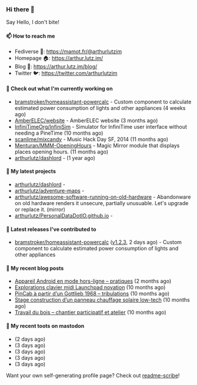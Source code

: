 ### Hi there 👋

Say Hello, I don't bite!

#### 📫 How to reach me

- Fediverse 🐘: https://mamot.fr/@arthurlutzim
- Homepage 🏠: https://arthur.lutz.im/
- Blog 📰: https://arthur.lutz.im/blog/
- Twitter 🐦: https://twitter.com/arthurlutzim

#### 👷 Check out what I'm currently working on

- [bramstroker/homeassistant-powercalc](https://github.com/bramstroker/homeassistant-powercalc) - Custom component to calculate estimated power consumption of lights and other appliances (4 weeks ago)
- [AmberELEC/website](https://github.com/AmberELEC/website) - AmberELEC website (3 months ago)
- [InfiniTimeOrg/InfiniSim](https://github.com/InfiniTimeOrg/InfiniSim) - Simulator for InfiniTime user interface without needing a PineTime (10 months ago)
- [scanlime/mixcandy](https://github.com/scanlime/mixcandy) - Music Hack Day SF, 2014 (11 months ago)
- [Menturan/MMM-OpeningHours](https://github.com/Menturan/MMM-OpeningHours) - Magic Mirror module that displays places opening hours. (11 months ago)
- [arthurlutz/dashlord](https://github.com/arthurlutz/dashlord) -  (1 year ago)

#### 🌱 My latest projects

- [arthurlutz/dashlord](https://github.com/arthurlutz/dashlord) - 
- [arthurlutz/adventure-maps](https://github.com/arthurlutz/adventure-maps) - 
- [arthurlutz/awesome-software-running-on-old-hardware](https://github.com/arthurlutz/awesome-software-running-on-old-hardware) - Abandonware on old hardware renders it unsecure, partially unusuable. Let&#39;s upgrade or replace it. (mirror)
- [arthurlutz/PersonalDataDotIO.github.io](https://github.com/arthurlutz/PersonalDataDotIO.github.io) - 

#### 🔭 Latest releases I've contributed to

- [bramstroker/homeassistant-powercalc](https://github.com/bramstroker/homeassistant-powercalc) ([v1.2.3](https://github.com/bramstroker/homeassistant-powercalc/releases/tag/v1.2.3), 2 days ago) - Custom component to calculate estimated power consumption of lights and other appliances

#### 📜 My recent blog posts

- [Appareil Android en mode hors-ligne – pratiques](https://arthur.lutz.im/blog/2022/10/17/appareil-android-en-mode-hors-ligne-pratiques/) (2 months ago)
- [Explorations clavier midi Launchpad novation](https://arthur.lutz.im/blog/2022/02/28/explorations-clavier-midi-launchpad-novation/) (10 months ago)
- [PinCab à partir d’un Gottlieb 1968 – tribulations](https://arthur.lutz.im/blog/2022/02/27/pincab-a-partir-dun-gottlieb-1968-tribulations/) (10 months ago)
- [Stage construction d’un panneau chauffage solaire low-tech](https://arthur.lutz.im/blog/2022/02/27/stage-construction-dun-panneau-chauffage-solaire-low-tech/) (10 months ago)
- [Travail du bois – chantier participatif et atelier](https://arthur.lutz.im/blog/2022/02/24/travail-du-bois-chantier-participatif-et-atelier/) (10 months ago)

#### 🐘 My recent toots on mastodon

- [](https://mamot.fr/@arthurlutzim/109609296515911423) (2 days ago)
- [](https://mamot.fr/@arthurlutzim/109604302512265499) (3 days ago)
- [](https://mamot.fr/@arthurlutzim/109604291320656798) (3 days ago)
- [](https://mamot.fr/@arthurlutzim/109603822165688611) (3 days ago)
- [](https://mamot.fr/@arthurlutzim/109603516038264740) (3 days ago)

Want your own self-generating profile page? Check out [readme-scribe](https://github.com/muesli/readme-scribe)!
